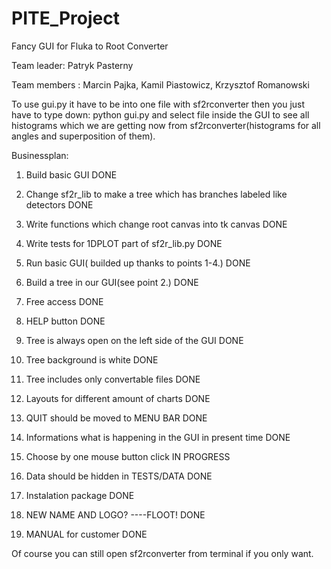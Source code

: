 # PITE_Project
Fancy GUI for Fluka to Root Converter

Team leader: Patryk Pasterny

Team members : Marcin Pajka, Kamil Piastowicz, Krzysztof Romanowski


To use gui.py it have to be into one file with sf2rconverter then you just have to type down:
python gui.py
and select file inside the GUI to see all histograms which we are getting now from sf2rconverter(histograms for all angles and superposition of them). 


Businessplan:

1) Build basic GUI                                                                            DONE

2) Change sf2r_lib to make a tree which has branches labeled like detectors                   DONE

3) Write functions which change root canvas into tk canvas                                    DONE

4) Write tests for 1DPLOT part of sf2r_lib.py                                                 DONE

5) Run basic GUI( builded up thanks to points 1-4.)                                           DONE

6) Build a tree in our GUI(see point 2.)                                                      DONE

7) Free access                                                                                DONE

8) HELP button                                                                                DONE

9) Tree is always open on the left side of the GUI                                            DONE

10) Tree background is white                                                                  DONE

11) Tree includes only convertable files                                                      DONE

12) Layouts for different amount of charts                                                    DONE

13) QUIT should be moved to MENU BAR                                                          DONE

14) Informations what is happening in the GUI in present time                                 DONE

15) Choose by one mouse button click                                                          IN PROGRESS

16) Data should be hidden in TESTS/DATA                                                       DONE

17) Instalation package                                                                       DONE

18) NEW NAME AND LOGO? ----FLOOT!                                                             DONE

19) MANUAL for customer                                                                       DONE


Of course you can still open sf2rconverter from terminal if you only want.
